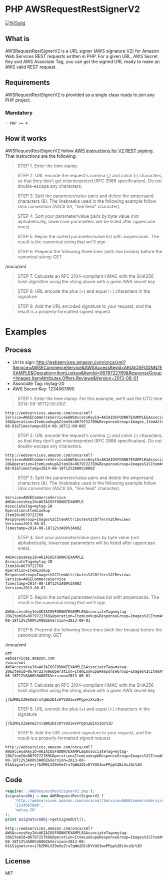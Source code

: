 # PHP AWSRequestRestSignerV2

[![N|Solid](http://docs.aws.amazon.com/images/aws_logo_105x39.png)](https://aws.amazon.com/)
## What is
AWSRequestRestSignerV2 is a URL signer (AWS signature V2) for Amazon Web Services REST requests written in PHP. For a given URL, AWS Secret Key and AWS Associate Tag, you can get the signed URL ready to make an AWS valid REST request.

## Requirements
AWSRequestRestSignerV2 is provided as a single class ready to join any PHP project.

### Mandatory
 ```
· PHP >= 4
 ```
## How it works
AWSRequestRestSignerV2 follow [AWS instructions for V2 REST signing]. That instructions are the following:
> STEP 1. Enter the time stamp.

> STEP 2. URL encode the request's comma (,) and colon (:) characters, so that they don't get misinterpreted (RFC 3986 specification). Do not double-escape any characters.

> STEP 3. Split the parameter/value pairs and delete the ampersand characters (&). The linebreaks used in the following example follow Unix convention (ASCII 0A, "line feed" character).

> STEP 4. Sort your parameter/value pairs by byte value (not alphabetically, lowercase parameters will be listed after uppercase ones).

> STEP 5. Rejoin the sorted parameter/value list with ampersands. The result is the canonical string that we'll sign

> STEP 6. Prepend the following three lines (with line breaks) before the canonical string:
GET
<AWS host>
/onca/xml

> STEP 7. Calculate an RFC 2104-compliant HMAC with the SHA256 hash algorithm using the string above with a given AWS secret key

> STEP 8. URL encode the plus (+) and equal (=) characters in the signature

> STEP 9. Add the URL encoded signature to your request, and the result is a properly-formatted signed request

# Examples

## Process
* Url to sign: http://webservices.amazon.com/onca/xml?Service=AWSECommerceService&AWSAccessKeyId=AKIAIOSFODNN7EXAMPLE&Operation=ItemLookup&ItemId=0679722769&ResponseGroup=Images,ItemAttributes,Offers,Reviews&Version=2013-08-01
* Associate Tag: mytag-20
* AWS Secret Key: 1234567890


> STEP 1. Enter the time stamp. For this example, we'll use the UTC time 2014-08-18T12:00:00Z:
    
```text
http://webservices.amazon.com/onca/xml?Service=AWSECommerceService&AWSAccessKeyId=AKIAIOSFODNN7EXAMPLE&AssociateTag=mytag-20&Operation=ItemLookup&ItemId=0679722769&ResponseGroup=Images,ItemAttributes,Offers,Reviews&Version=2013-08-01&Timestamp=2014-08-18T12:00:00Z
```

> STEP 2. URL encode the request's comma (,) and colon (:) characters, so that they don't get misinterpreted (RFC 3986 specification). Do not double-escape any characters.

```text
http://webservices.amazon.com/onca/xml?Service=AWSECommerceService&AWSAccessKeyId=AKIAIOSFODNN7EXAMPLE&AssociateTag=mytag-20&Operation=ItemLookup&ItemId=0679722769&ResponseGroup=Images%2CItemAttributes%2COffers%2CReviews&Version=2013-08-01&Timestamp=2014-08-18T12%3A00%3A00Z
```

> STEP 3. Split the parameter/value pairs and delete the ampersand characters (&). The linebreaks used in the following example follow Unix convention (ASCII 0A, "line feed" character).

```text
Service=AWSECommerceService
AWSAccessKeyId=AKIAIOSFODNN7EXAMPLE
AssociateTag=mytag-20
Operation=ItemLookup
ItemId=0679722769
ResponseGroup=Images%2CItemAttributes%2COffers%2CReviews
Version=2013-08-01
Timestamp=2014-08-18T12%3A00%3A00Z
```

> STEP 4. Sort your parameter/value pairs by byte value (not alphabetically, lowercase parameters will be listed after uppercase ones).

```text
AWSAccessKeyId=AKIAIOSFODNN7EXAMPLE
AssociateTag=mytag-20
ItemId=0679722769
Operation=ItemLookup
ResponseGroup=Images%2CItemAttributes%2COffers%2CReviews
Service=AWSECommerceService
Timestamp=2014-08-18T12%3A00%3A00Z
Version=2013-08-01
```

> STEP 5. Rejoin the sorted parameter/value list with ampersands. The result is the canonical string that we'll sign

```text
AWSAccessKeyId=AKIAIOSFODNN7EXAMPLE&AssociateTag=mytag-20&ItemId=0679722769&Operation=ItemLookup&ResponseGroup=Images%2CItemAttributes%2COffers%2CReviews&Service=AWSECommerceService&Timestamp=2014-08-18T12%3A00%3A00Z&Version=2013-08-01
```

> STEP 6. Prepend the following three lines (with line breaks) before the canonical string:
GET
<AWS host>
/onca/xml

```text
GET
webservices.amazon.com
/onca/xml
AWSAccessKeyId=AKIAIOSFODNN7EXAMPLE&AssociateTag=mytag-20&ItemId=0679722769&Operation=ItemLookup&ResponseGroup=Images%2CItemAttributes%2COffers%2CReviews&Service=AWSECommerceService&Timestamp=2014-08-18T12%3A00%3A00Z&Version=2013-08-01
```

> STEP 7. Calculate an RFC 2104-compliant HMAC with the SHA256 hash algorithm using the string above with a given AWS secret key

```text
j7bZM0LXZ9eXeZruTqWm2DIvDYVUU3wxPPpp+iXxzQc=
```

> STEP 8. URL encode the plus (+) and equal (=) characters in the signature

```text
j7bZM0LXZ9eXeZruTqWm2DIvDYVUU3wxPPpp%2BiXxzQc%3D
```

> STEP 9. Add the URL encoded signature to your request, and the result is a properly-formatted signed request

```text
http://webservices.amazon.com/onca/xml?AWSAccessKeyId=AKIAIOSFODNN7EXAMPLE&AssociateTag=mytag-20&ItemId=0679722769&Operation=ItemLookup&ResponseGroup=Images%2CItemAttributes%2COffers%2CReviews&Service=AWSECommerceService&Timestamp=2014-08-18T12%3A00%3A00Z&Version=2013-08-01&Signature=j7bZM0LXZ9eXeZruTqWm2DIvDYVUU3wxPPpp%2BiXxzQc%3D
```

## Code

```php
require('./AWSRequestRestSignerV2.php');
$signatureObj = new AWSRequestRestSignerV2 (
    'http://webservices.amazon.com/onca/xml?Service=AWSECommerceService&AWSAccessKeyId=AKIAIOSFODNN7EXAMPLE&Operation=ItemLookup&ItemId=0679722769&ResponseGroup=Images,ItemAttributes,Offers,Reviews&Version=2013-08-01',
    '1234567890',
    'mytag-20'
);
print $signatureObj->getSignedUrl();
```

```text
http://webservices.amazon.com/onca/xml?AWSAccessKeyId=AKIAIOSFODNN7EXAMPLE&AssociateTag=mytag-20&ItemId=0679722769&Operation=ItemLookup&ResponseGroup=Images%2CItemAttributes%2COffers%2CReviews&Service=AWSECommerceService&Timestamp=2014-08-18T12%3A00%3A00Z&Version=2013-08-01&Signature=j7bZM0LXZ9eXeZruTqWm2DIvDYVUU3wxPPpp%2BiXxzQc%3D
```

License
----

MIT

[//]: # 
   [AWS instructions for V2 REST signing]: <http://docs.aws.amazon.com/AWSECommerceService/latest/DG/rest-signature.html>
